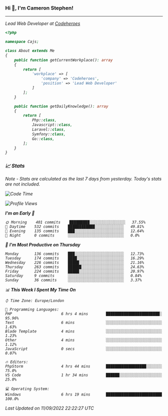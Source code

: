 ### Hi 👋, I'm Cameron Stephen!
<hr>
<p><em>Lead Web Developer at <a href="https://codeheroes.co.uk">Codeheroes</a></p>


```php
<?php

namespace Cajs;

class About extends Me
{
    public function getCurrentWorkplace(): array
    {
        return [
            'workplace' => [
                'company' => 'Codeheroes',
                'position' => 'Lead Web Developer'
            ]
        ];
    }

    public function getDailyKnowledge(): array
    {
        return [
            Php::class,
            Javascript::class,
            Laravel::class,
            Symfony::class,
            Go::class,
        ];
    }
}
```

### 📈 Stats
<p><em>Note - Stats are calculated as the last 7 days from yesterday. Today's stats are not included.</em></p>


<!--START_SECTION:waka-->
![Code Time](http://img.shields.io/badge/Code%20Time-3%2C107%20hrs%2025%20mins-blue)

![Profile Views](http://img.shields.io/badge/Profile%20Views-0-blue)

**I'm an Early 🐤** 

```text
🌞 Morning    401 commits    █████████░░░░░░░░░░░░░░░░   37.55% 
🌆 Daytime    532 commits    ████████████░░░░░░░░░░░░░   49.81% 
🌃 Evening    135 commits    ███░░░░░░░░░░░░░░░░░░░░░░   12.64% 
🌙 Night      0 commits      ░░░░░░░░░░░░░░░░░░░░░░░░░   0.0%

```
📅 **I'm Most Productive on Thursday** 

```text
Monday       136 commits    ███░░░░░░░░░░░░░░░░░░░░░░   12.73% 
Tuesday      174 commits    ████░░░░░░░░░░░░░░░░░░░░░   16.29% 
Wednesday    226 commits    █████░░░░░░░░░░░░░░░░░░░░   21.16% 
Thursday     263 commits    ██████░░░░░░░░░░░░░░░░░░░   24.63% 
Friday       224 commits    █████░░░░░░░░░░░░░░░░░░░░   20.97% 
Saturday     9 commits      ░░░░░░░░░░░░░░░░░░░░░░░░░   0.84% 
Sunday       36 commits     ░░░░░░░░░░░░░░░░░░░░░░░░░   3.37%

```


📊 **This Week I Spent My Time On** 

```text
⌚︎ Time Zone: Europe/London

💬 Programming Languages: 
PHP                      6 hrs 4 mins        ████████████████████████░   95.96% 
Text                     6 mins              ░░░░░░░░░░░░░░░░░░░░░░░░░   1.63% 
Blade Template           4 mins              ░░░░░░░░░░░░░░░░░░░░░░░░░   1.23% 
Other                    4 mins              ░░░░░░░░░░░░░░░░░░░░░░░░░   1.12% 
JavaScript               0 secs              ░░░░░░░░░░░░░░░░░░░░░░░░░   0.07%

🔥 Editors: 
PhpStorm                 4 hrs 44 mins       ██████████████████░░░░░░░   75.0% 
VS Code                  1 hr 34 mins        ██████░░░░░░░░░░░░░░░░░░░   25.0%

💻 Operating System: 
Windows                  6 hrs 19 mins       █████████████████████████   100.0%

```


 Last Updated on 11/09/2022 22:22:27 UTC
<!--END_SECTION:waka-->
